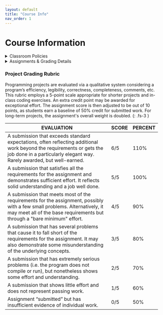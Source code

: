 ```yaml
---
layout: default
title: "Course Info"
nav_order: 1
---
```


# Course Information

<details markdown="block">
<summary>Classroom Policies</summary>

* ⏰ My **schedule** → posted on Room 71's door & on Blackbaud
  * I prefer **"drop-ins" for office hours**: meaning it's your responsibility to look at my schedule, pick a free period we share, and come find me in Room #71. 
  * ONLY IF you do not have ANY of the above periods free, then you may email me to schedule an appointment at a different time. Include a list of your free periods in your email!
* 📝 Leave a **sticky note on my desk** for anything you want me to remember to do. *Ex: “Please re-grade my project”*
* 🖊️ **Student supplies** (pens, pencils, sticky notes, etc.) will always be available to borrow, located up front by the whiteboard. No need to ask, but please return pens/pencils after class! 
* 🤞 SILENTLY SIGNAL that you need to leave for the bathroom or water by holding up crossed fingers 🤞
  * Just make sure I acknowledge you are leaving the room first!!! Wait for me to give a thumbs up 👍
  * Please DO NOT raise your hand and verbally ask to leave, especially when it would interrupt someone.
* 📱NO PHONES! → new BWL Upper School policy. If you are caught with a cell phone in class, it will be confiscated immediately and you will be sent to the Upper School office. 
* Common courtesy stuff:
  * Student actions that interfere with teaching or learning in the classroom will NOT be tolerated. Please do not spend your class time on distracting apps, having side conversations, or doing work for other classes. 
  * Respect others’ property. Avoid touching or writing on anything that does not belong to you (including tables, books, teacher’s belongings, walls, etc.)
  * Please pick up after yourself, don't leave trash behind, and don't expect that other people (like your teacher) will clean up your messes.
* Finally, some mindset tips: I strongly encourage you all to be proactive about your learning, embrace creativity, take responsibility for your work, and never be afraid to ask for help!!!
  * There are no bad questions, and chances are if you are wondering about it, someone else in the class is too! If you feel most comfortable waiting until after class, that is okay, but do keep communication open between us.
</details>

<details markdown="block">
<summary>Assignments & Grading Details</summary>

### PROJECTS (50% of total grade)
* Programming projects serve as the bulk of our coursework, and will be completed/submitted through Replit, with grades/feedback posted on BlackBaud.
* Projects are graded on a 5-point scale, and extra credit is always available to encourage effort and creativity.
  * See "Grading Rubric" section below!
* ⏰ Lateness Policy: Late projects may only receive up to 75% credit if submitted UNDER one week late, or up to 50% credit if submitted OVER one week late.
  * Whenever you submit work after the assignment has been graded, you must SEND ME AN EMAIL, otherwise I will not be notified.
* 💯 Grade Improvement Policy: You may re-submit projects for a full RE-GRADE, but you must email me to let me know which project, and it must be completed at least one week BEFORE the end of the current quarter.
  * When re-working your projects, you are encouraged to come to office hours for help or more feedback. I am way more likely to grade your work favorably if you've shown effort towards improving your skills...
  * Coding is an iterative process which means it is VERY normal not to have your programs working perfectly the first time! Programmers often have to edit their code many times. 

### HOMEWORK (30% of total grade)
* Homework will be assigned in the form of a "CodeCollab": like posting on a class discussion board, but with a shared goal of figuring out how some 🔍 mystery code 🔍 works.
* Due weekly on FRIDAYS @11:59pm❗
  * At the beginning of each week, I will post a DISCUSSION assignment that includes a Replit link to a working program that you will analyze collaboratively.
    * All the CodeCollab programs can also be found on my Replit profile page: replit.com/@katerinanavab
  * To earn full credit, you must post at least two (2) comments: one standalone, and one response to a classmate.
  * CodeCollabs will be reviewed together during the first class period of the following week.
* ⏰ Lateness Policy: Late homework may only receive up to 75% credit if submitted UNDER one week late, or up to 50% credit if submitted OVER one week late.
  * Whenever you submit work after the assignment has been graded, you must SEND ME AN EMAIL, otherwise I will not be notified.

### PARTICIPATION (20% of total grade)
* Participation is graded weekly (up to 2 points max per class period) and will be evaluated based on adherence to these key values: being respectful, prepared, and engaged.
  * Being respectful of your community means being mindful of and kind toward your environment, and the people within – this includes arriving on-time to commitments.
    * ⏰ If you are over 5 minutes late, you must first get a LATE PASS from the Upper School Office and then enter the classroom QUIETLY as to not disrupt the class.
    * GRADING: Unexcused lateness always results in a deduction of 1 point for the day, and unexcused absence results in a deduction of 2 points (a 0/2 for the day).
  * Being prepared for class means you have your laptop ready (unless otherwise instructed) within the first 5 minutes of class. It also means you arrive with a positive attitude and are ready to learn!
  * Show you are engaged by volunteering answers/comments, staying on task, and completing classwork as directed. You are expected to take your own notes while new material is being introduced, to contribute during group activities, and be open to collaborating with all classmates.
* ⚠️ NON-NEGOTIABLES: Be aware that tardiness, off-task behavior, and side conversations will have a negative impact on your grade. However, arriving on-time with a positive attitude is a great way to earn an easy 100% for your participation grade ☺︎
</details>

### Project Grading Rubric

Programming projects are evaluated via a qualitative system considering a program’s efficiency, legibility, correctness, completeness, comments, etc. This rubric employs a 5-point scale appropriate for shorter projects and in-class coding exercises. An extra credit point may be awarded for exceptional effort. The assignment score is then adjusted to be out of 10 points, as students earn a baseline of 50% credit for submitted work. For long-term projects, the assignment's overall weight is doubled.
{: .fs-3 }

<div>
<table><thead>
  <tr>
    <th><span style="text-align: center;">EVALUATION</span></th>
    <th><span style="text-align: center;">SCORE</span></th>
    <th><span style="text-align: center;">PERCENT</span></th>
  </tr></thead>
<tbody>
  <tr>
    <td><span class="fs-2">A submission that exceeds standard expectations, often reflecting additional work beyond the requirements or gets the job done in a particularly elegant way. Rarely awarded, but well-earned.</span></td>
    <td><span style="text-align: center;">6/5</span></td>
    <td><span style="text-align: center;">110%</span></td>
  </tr>
  <tr>
    <td>A submission that satisfies all the requirements for the assignment and demonstrates sufficient effort. It reflects solid understanding and a job well done.</td>
    <td>5/5</td>
    <td>100%</td>
  </tr>
  <tr>
    <td>A submission that meets most of the requirements for the assignment, possibly with a few small problems. Alternatively, it may meet all of the base requirements but through a "bare minimum" effort.</td>
    <td>4/5</td>
    <td>90%</td>
  </tr>
  <tr>
    <td>A submission that has several problems that cause it to fall short of the requirements for the assignment. It may also demonstrate some misunderstanding of the underlying concepts.</td>
    <td>3/5</td>
    <td>80%</td>
  </tr>
  <tr>
    <td>A submission that has extremely serious problems (i.e. the program does not compile or run), but nonetheless shows some effort and understanding.</td>
    <td>2/5</td>
    <td>70%</td>
  </tr>
  <tr>
    <td>A submission that shows little effort and does not represent passing work.</td>
    <td>1/5</td>
    <td>60%</td>
  </tr>
  <tr>
    <td>Assignment “submitted” but has insufficient evidence of individual work.</td>
    <td>0/5</td>
    <td>50%</td>
  </tr>
</tbody></table>
</div>



